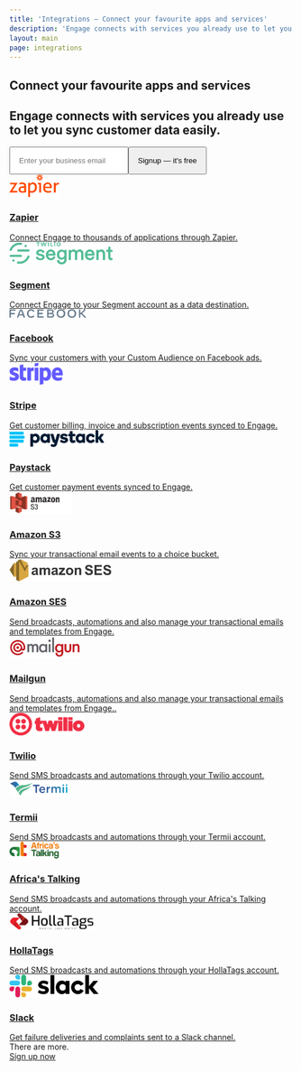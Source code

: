 ```yaml
---
title: 'Integrations – Connect your favourite apps and services'
description: 'Engage connects with services you already use to let you sync customer data easily.'
layout: main
page: integrations
---
```


  <section class="ph7-xl ph6-l ph5-m ph4 pv4">
    <div class="tc w-60-l w-90 pt2 center tc">
      <h1 class="f1 lh-title">Connect your favourite apps and services</h1>
      <h2 class="lh-copy f4 normal">Engage connects with services you already use to let you sync customer data easily.</h2>
      <div class="ma4 ph5-l">
        <form method="GET" action="https://app.engage.so/auth/signup">
          <input type="email" name="email" placeholder="Enter your business email" class="one-liner-el" style="padding:15px"><button class="one-liner-el" type="submit" style="padding:15px">Signup — it's free</button>
        </form>
      </div>
    </div>
  </section>

  <section class="ph7-xl ph6-l ph5-m ph4 pv5 alt-bg">
    <div class="grid">
      <a href="https://zapier.com/apps/engage/integrations" target="_blank" class="card db pa4">
        <div class="pb2"><img src="/images/integrations/zapier.png" alt="Zapier logo" title="Zapier" height="40"></div>
        <h3 class="lh-title ma0 pb2">Zapier</h3>
        <div class="lh-copy pv2">Connect Engage to thousands of applications through Zapier.</div>
      </a>
      <a href="https://segment.com/catalog/integrations/engage-messaging/" target="_blank" class="card db pa4">
        <div class="pb2"><img src="/images/integrations/segment.svg" alt="Segment logo" title="Segment" height="40"></div>
        <h3 class="lh-title ma0 pb2">Segment</h3>
        <div class="lh-copy pv2">Connect Engage to your Segment account as a data destination.</div>
      </a>
      <a href="https://app.engage.so/settings/integrations" target="_blank" class="card db pa4">
        <div class="pb3"><img src="/images/integrations/fb.svg" alt="Facebook logo" title="Facebook" height="15"></div>
        <h3 class="lh-title ma0">Facebook</h3>
        <div class="lh-copy pv2">Sync your customers with your Custom Audience on Facebook ads.</div>
      </a>
      <a href="/use-cases/stripe-payment-notifications" target="_blank" class="card db pa4">
        <div class="pb3"><img src="/images/integrations/stripe.png" alt="Stripe logo" title="Stripe" height="40"></div>
        <h3 class="lh-title ma0">Stripe</h3>
        <div class="lh-copy pv2">Get customer billing, invoice and subscription events synced to Engage.</div>
      </a>
      <a href="https://paystack.com/integrations?id=engage" target="_blank" class="card db pa4">
        <div class="pb3"><img src="/images/integrations/paystack.svg" alt="Paystack logo" title="Paystack" height="30"></div>
        <h3 class="lh-title ma0">Paystack</h3>
        <div class="lh-copy pv2">Get customer payment events synced to Engage.</div>
      </a>
      <a href="https://engage.so/docs/integrations/s3" target="_blank" class="card db pa4">
        <div class="pb3"><img src="/images/integrations/amazon-s3.png" alt="Amazon S3 logo" title="Amazon S3" height="40"></div>
        <h3 class="lh-title ma0">Amazon S3</h3>
        <div class="lh-copy pv2">Sync your transactional email events to a choice bucket.</div>
      </a>
      <a href="/use-cases/analytics-and-reporting-for-amazon-ses" target="_blank" class="card db pa4">
        <div class="pb2"><img src="/images/integrations/ses.png" alt="Amazon SES logo" title="Amazon SES" height="40"></div>
        <h3 class="lh-title ma0 pb2">Amazon SES</h3>
        <div class="lh-copy pv2">Send broadcasts, automations and also manage your transactional emails and templates from Engage.</div>
      </a>
      <a href="/use-cases/analytics-and-reporting-for-mailgun" class="card db pa4">
        <div class="pb3"><img src="/images/integrations/mailgun.png" alt="Mailgun logo" title="Mailgun" height="40"></div>
        <h3 class="lh-title ma0">Mailgun</h3>
        <div class="lh-copy pv2">Send broadcasts, automations and also manage your transactional emails and templates from Engage..</div>
      </a>
      <a href="https://app.engage.so/settings/integrations" target="_blank" class="card db pa4">
        <div class="pb3"><img src="/images/integrations/twilio.png" alt="Twilio logo" title="Twilio" height="40"></div>
        <h3 class="lh-title ma0">Twilio</h3>
        <div class="lh-copy pv2">Send SMS broadcasts and automations through your Twilio account.</div>
      </a>
      <a href="https://app.engage.so/settings/integrations" target="_blank" class="card db pa4">
        <div class="pb3"><img src="/images/integrations/termii.png" alt="Termii logo" title="Termii" height="30"></div>
        <h3 class="lh-title ma0">Termii</h3>
        <div class="lh-copy pv2">Send SMS broadcasts and automations through your Termii account.</div>
      </a>
      <a href="https://app.engage.so/settings/integrations" target="_blank" class="card db pa4">
        <div class="pb3"><img src="/images/integrations/africastalking.png" alt="Africa's Talking logo" title="Africa's Talking" height="30"></div>
        <h3 class="lh-title ma0">Africa's Talking</h3>
        <div class="lh-copy pv2">Send SMS broadcasts and automations through your Africa's Talking account.</div>
      </a>
      <a href="https://app.engage.so/settings/integrations" target="_blank" class="card db pa4">
        <div class="pb3"><img src="/images/integrations/hollatags.png" alt="HollaTags logo" title="HollaTags" height="30"></div>
        <h3 class="lh-title ma0">HollaTags</h3>
        <div class="lh-copy pv2">Send SMS broadcasts and automations through your HollaTags account.</div>
      </a>
      <a href="https://slack.com/apps/A01BCCR8TV1-engage" target="_blank" class="card db pa4">
        <div class="pb3"><img src="/images/integrations/slack.svg" alt="Slack" title="Slack" height="40"></div>
        <h3 class="lh-title ma0">Slack</h3>
        <div class="lh-copy pv2">Get failure deliveries and complaints sent to a Slack channel.</div>
      </a>
    </div>
  </section>

  <section class="ph7-xl ph6-l ph5-m ph4 pv5 tc">
    <div class="center w-50-l w-100">
      <div class="lh-title f2 clashgrotesk pb3">There are more.</div>
      <div class="mt3"><a href="https://app.engage.so/auth/signup" class="button">Sign up now</a></div>
    </div>
  </section>